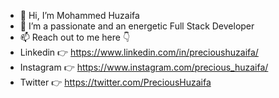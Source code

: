 - 👋 Hi, I’m Mohammed Huzaifa
- 👀 I’m a passionate and an energetic Full Stack Developer
- 📫 Reach out to me here 👇
- Linkedin 👉 https://www.linkedin.com/in/precioushuzaifa/ 
- Instagram 👉 https://www.instagram.com/precious_huzaifa/
- Twitter 👉 https://twitter.com/PreciousHuzaifa

<!---
Huzaifa785/Huzaifa785 is a ✨ special ✨ repository because its `README.md` (this file) appears on your GitHub profile.
You can click the Preview link to take a look at your changes.
--->
